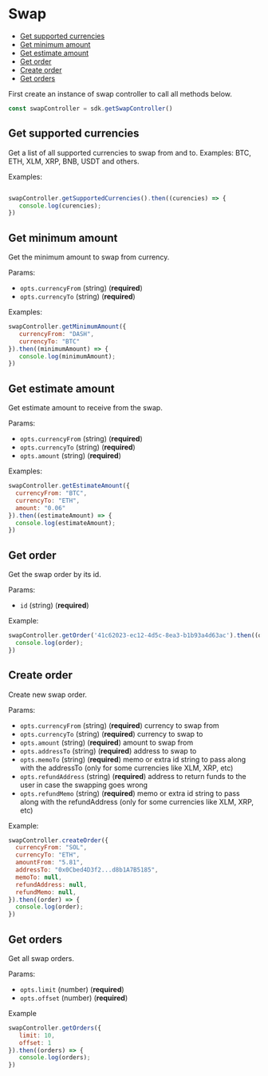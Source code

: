 # Swap

  - [Get supported currencies](#get-supported-currencies)
  - [Get minimum amount](#get-minimum-amount)
  - [Get estimate amount](#get-estimate-amount)
  - [Get order](#get-order)
  - [Create order](#create-order)
  - [Get orders](#get-orders)

First create an instance of swap controller to call all methods below.

```js
const swapController = sdk.getSwapController()
```

## Get supported currencies
Get a list of all supported currencies to swap from and to. Examples: BTC, ETH, XLM, XRP, BNB, USDT and others.

Examples:

```js

swapController.getSupportedCurrencies().then((curencies) => {
   console.log(curencies);
})
```

## Get minimum amount
Get the minimum amount to swap from currency.

Params:
* `opts.currencyFrom` (string) (__required__)
* `opts.currencyTo` (string) (__required__)

Examples:

```js
swapController.getMinimumAmount({
   currencyFrom: "DASH",
   currencyTo: "BTC"
}).then((minimumAmount) => {
   console.log(minimumAmount);
})
```

## Get estimate amount
Get estimate amount to receive from the swap.

Params:
* `opts.currencyFrom` (string) (__required__)
* `opts.currencyTo` (string) (__required__)
* `opts.amount` (string) (__required__)

Examples:

```js
swapController.getEstimateAmount({
  currencyFrom: "BTC",
  currencyTo: "ETH",
  amount: "0.06"
}).then((estimateAmount) => {
  console.log(estimateAmount);
})
```
## Get order
Get the swap order by its id.

Params:
* `id` (string) (__required__)

Example:
```js
swapController.getOrder('41c62023-ec12-4d5c-8ea3-b1b93a4d63ac').then((order) => {
  console.log(order);
})
```

## Create order
Create new swap order.

Params:
* `opts.currencyFrom` (string) (__required__) currency to swap from
* `opts.currencyTo` (string) (__required__) currency to swap to
* `opts.amount` (string) (__required__) amount to swap from
* `opts.addressTo` (string) (__required__) address to swap to
* `opts.memoTo` (string) (__required__) memo or extra id string to pass along with the addressTo (only for some currencies like XLM, XRP, etc)
* `opts.refundAddress` (string) (__required__) address to return funds to the user in case the swapping goes wrong
* `opts.refundMemo` (string) (__required__) memo or extra id string to pass along with the refundAddress (only for some currencies like XLM, XRP, etc)

Example:
```js
swapController.createOrder({
  currencyFrom: "SOL",
  currencyTo: "ETH",
  amountFrom: "5.81",
  addressTo: "0x0Cbed4D3f2...d8b1A7B5185",
  memoTo: null,
  refundAddress: null,
  refundMemo: null,
}).then((order) => {
  console.log(order);
})
```

## Get orders
Get all swap orders.

Params:
* `opts.limit` (number) (__required__)
* `opts.offset` (number) (__required__)

Example
```js
swapController.getOrders({
   limit: 10,
   offset: 1
}).then((orders) => {
   console.log(orders);
})
```